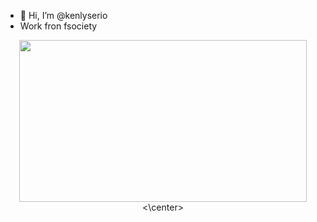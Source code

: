 - 👋 Hi, I’m @kenlyserio
- Work fron fsociety
<!---
kenlyserio/kenlyserio is a ✨ special ✨ repository because its `README.md` (this file) appears on your GitHub profile.
You can click the Preview link to take a look at your changes.
--->

<center><img src="https://media1.tenor.com/images/95aab09115c400bdf4eda3474cdd696e/tenor.gif?itemid=10668875" id="img" style="width: 460px; height: 259px;"><\center>
